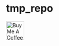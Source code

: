 # tmp_repo

<a href="https://www.buymeacoffee.com/Alainseys" target="_blank"><img src="https://cdn.buymeacoffee.com/buttons/default-orange.png" alt="Buy Me A Coffee" style="height: 51px !important;width: 50px !important;" ></a>
